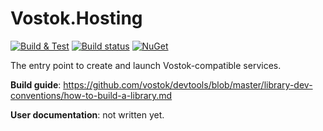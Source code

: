 # Vostok.Hosting

[![Build & Test](https://github.com/vostok/hosting/actions/workflows/vostok.yml/badge.svg)](https://github.com/vostok/hosting/actions/workflows/vostok.yml)
[![Build status](https://ci.appveyor.com/api/projects/status/github/vostok/hosting?svg=true&branch=master)](https://ci.appveyor.com/project/vostok/hosting/branch/master)
[![NuGet](https://img.shields.io/nuget/v/Vostok.Hosting.svg)](https://www.nuget.org/packages/Vostok.Hosting)

The entry point to create and launch Vostok-compatible services.


**Build guide**: https://github.com/vostok/devtools/blob/master/library-dev-conventions/how-to-build-a-library.md

**User documentation**: not written yet.
